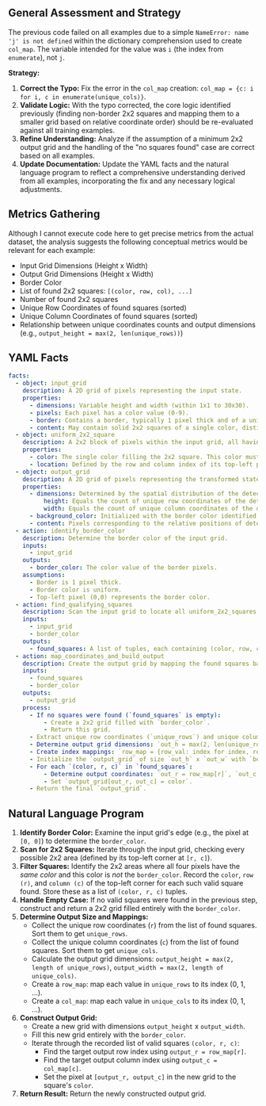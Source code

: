 ## General Assessment and Strategy

The previous code failed on all examples due to a simple `NameError: name 'j' is not defined` within the dictionary comprehension used to create `col_map`. The variable intended for the value was `i` (the index from `enumerate`), not `j`.

**Strategy:**

1.  **Correct the Typo:** Fix the error in the `col_map` creation: `col_map = {c: i for i, c in enumerate(unique_cols)}`.
2.  **Validate Logic:** With the typo corrected, the core logic identified previously (finding non-border 2x2 squares and mapping them to a smaller grid based on relative coordinate order) should be re-evaluated against all training examples.
3.  **Refine Understanding:** Analyze if the assumption of a minimum 2x2 output grid and the handling of the "no squares found" case are correct based on all examples.
4.  **Update Documentation:** Update the YAML facts and the natural language program to reflect a comprehensive understanding derived from all examples, incorporating the fix and any necessary logical adjustments.

## Metrics Gathering

Although I cannot execute code here to get precise metrics from the actual dataset, the analysis suggests the following conceptual metrics would be relevant for each example:

*   Input Grid Dimensions (Height x Width)
*   Output Grid Dimensions (Height x Width)
*   Border Color
*   List of found 2x2 squares: `[(color, row, col), ...]`
*   Number of found 2x2 squares
*   Unique Row Coordinates of found squares (sorted)
*   Unique Column Coordinates of found squares (sorted)
*   Relationship between unique coordinates counts and output dimensions (e.g., `output_height = max(2, len(unique_rows))`)

## YAML Facts


```yaml
facts:
  - object: input_grid
    description: A 2D grid of pixels representing the input state.
    properties:
      - dimensions: Variable height and width (within 1x1 to 30x30).
      - pixels: Each pixel has a color value (0-9).
      - border: Contains a border, typically 1 pixel thick and of a uniform color. The border color can be identified from edge pixels (e.g., top-left).
      - content: May contain solid 2x2 squares of a single color, distinct from the border color.
  - object: uniform_2x2_square
    description: A 2x2 block of pixels within the input grid, all having the same color.
    properties:
      - color: The single color filling the 2x2 square. This color must not be the same as the input grid's border color.
      - location: Defined by the row and column index of its top-left pixel within the input grid.
  - object: output_grid
    description: A 2D grid of pixels representing the transformed state, summarizing the detected squares.
    properties:
      - dimensions: Determined by the spatial distribution of the detected uniform_2x2_squares.
          height: Equals the count of unique row coordinates of the detected squares, with a minimum value of 2.
          width: Equals the count of unique column coordinates of the detected squares, with a minimum value of 2.
      - background_color: Initialized with the border color identified from the input grid.
      - content: Pixels corresponding to the relative positions of detected squares are set to the color of those squares.
  - action: identify_border_color
    description: Determine the border color of the input grid.
    inputs:
      - input_grid
    outputs:
      - border_color: The color value of the border pixels.
    assumptions:
      - Border is 1 pixel thick.
      - Border color is uniform.
      - Top-left pixel (0,0) represents the border color.
  - action: find_qualifying_squares
    description: Scan the input grid to locate all uniform_2x2_squares whose color is not the border_color.
    inputs:
      - input_grid
      - border_color
    outputs:
      - found_squares: A list of tuples, each containing (color, row, col) for a qualifying square's top-left corner.
  - action: map_coordinates_and_build_output
    description: Create the output grid by mapping the found squares based on their relative positions.
    inputs:
      - found_squares
      - border_color
    outputs:
      - output_grid
    process:
      - If no squares were found (`found_squares` is empty):
          - Create a 2x2 grid filled with `border_color`.
          - Return this grid.
      - Extract unique row coordinates (`unique_rows`) and unique column coordinates (`unique_cols`) from `found_squares`. Sort both lists.
      - Determine output grid dimensions: `out_h = max(2, len(unique_rows))`, `out_w = max(2, len(unique_cols))`.
      - Create index mappings: `row_map = {row_val: index for index, row_val in enumerate(unique_rows)}`, `col_map = {col_val: index for index, col_val in enumerate(unique_cols)}`.
      - Initialize the `output_grid` of size `out_h` x `out_w` with `border_color`.
      - For each `(color, r, c)` in `found_squares`:
          - Determine output coordinates: `out_r = row_map[r]`, `out_c = col_map[c]`.
          - Set `output_grid[out_r, out_c] = color`.
      - Return the final `output_grid`.

```


## Natural Language Program

1.  **Identify Border Color:** Examine the input grid's edge (e.g., the pixel at `[0, 0]`) to determine the `border_color`.
2.  **Scan for 2x2 Squares:** Iterate through the input grid, checking every possible 2x2 area (defined by its top-left corner at `[r, c]`).
3.  **Filter Squares:** Identify the 2x2 areas where all four pixels have the *same color* and this color is *not* the `border_color`. Record the `color`, `row (r)`, and `column (c)` of the top-left corner for each such valid square found. Store these as a list of `(color, r, c)` tuples.
4.  **Handle Empty Case:** If no valid squares were found in the previous step, construct and return a 2x2 grid filled entirely with the `border_color`.
5.  **Determine Output Size and Mappings:**
    *   Collect the unique row coordinates (`r`) from the list of found squares. Sort them to get `unique_rows`.
    *   Collect the unique column coordinates (`c`) from the list of found squares. Sort them to get `unique_cols`.
    *   Calculate the output grid dimensions: `output_height = max(2, length of unique_rows)`, `output_width = max(2, length of unique_cols)`.
    *   Create a `row_map`: map each value in `unique_rows` to its index (0, 1, ...).
    *   Create a `col_map`: map each value in `unique_cols` to its index (0, 1, ...).
6.  **Construct Output Grid:**
    *   Create a new grid with dimensions `output_height` x `output_width`.
    *   Fill this new grid entirely with the `border_color`.
    *   Iterate through the recorded list of valid squares `(color, r, c)`:
        *   Find the target output row index using `output_r = row_map[r]`.
        *   Find the target output column index using `output_c = col_map[c]`.
        *   Set the pixel at `[output_r, output_c]` in the new grid to the square's `color`.
7.  **Return Result:** Return the newly constructed output grid.